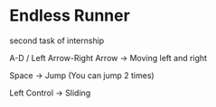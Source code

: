 # Endless Runner
 second task of internship

A-D / Left Arrow-Right Arrow -> Moving left and right

Space -> Jump (You can jump 2 times)

Left Control -> Sliding
